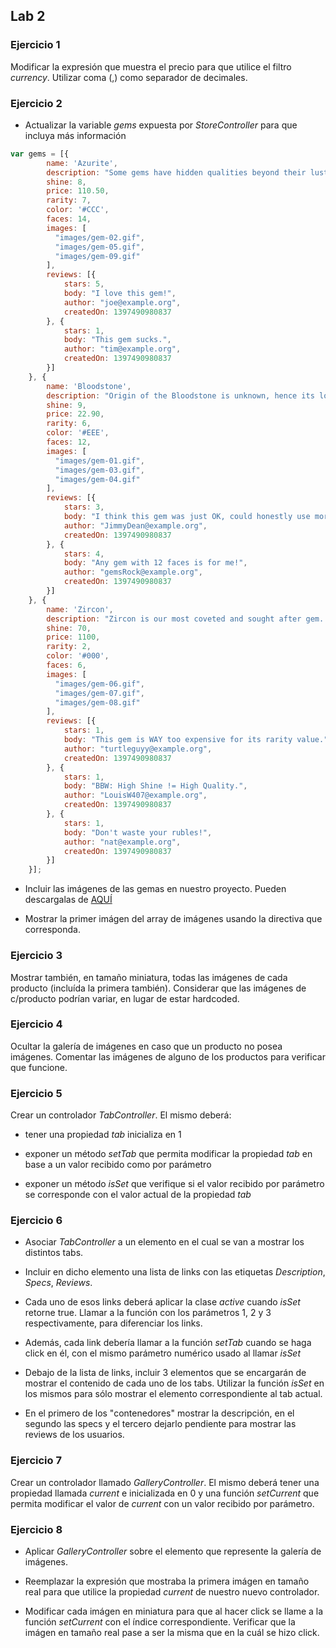 ## Lab 2 

### Ejercicio 1

Modificar la expresión que muestra el precio para que utilice el filtro *currency*. Utilizar coma (,) como separador de decimales.

### Ejercicio 2

- Actualizar la variable *gems* expuesta por *StoreController* para que incluya más información
```javascript
var gems = [{
        name: 'Azurite',
        description: "Some gems have hidden qualities beyond their luster, beyond their shine... Azurite is one of those gems.",
        shine: 8,
        price: 110.50,
        rarity: 7,
        color: '#CCC',
        faces: 14,
        images: [
          "images/gem-02.gif",
          "images/gem-05.gif",
          "images/gem-09.gif"
        ],
        reviews: [{
            stars: 5,
            body: "I love this gem!",
            author: "joe@example.org",
            createdOn: 1397490980837
        }, {
            stars: 1,
            body: "This gem sucks.",
            author: "tim@example.org",
            createdOn: 1397490980837
        }]
    }, {
        name: 'Bloodstone',
        description: "Origin of the Bloodstone is unknown, hence its low value. It has a very high shine and 12 sides, however.",
        shine: 9,
        price: 22.90,
        rarity: 6,
        color: '#EEE',
        faces: 12,
        images: [
          "images/gem-01.gif",
          "images/gem-03.gif",
          "images/gem-04.gif"
        ],
        reviews: [{
            stars: 3,
            body: "I think this gem was just OK, could honestly use more shine, IMO.",
            author: "JimmyDean@example.org",
            createdOn: 1397490980837
        }, {
            stars: 4,
            body: "Any gem with 12 faces is for me!",
            author: "gemsRock@example.org",
            createdOn: 1397490980837
        }]
    }, {
        name: 'Zircon',
        description: "Zircon is our most coveted and sought after gem. You will pay much to be the proud owner of this gorgeous and high shine gem.",
        shine: 70,
        price: 1100,
        rarity: 2,
        color: '#000',
        faces: 6,
        images: [
          "images/gem-06.gif",
          "images/gem-07.gif",
          "images/gem-08.gif"
        ],
        reviews: [{
            stars: 1,
            body: "This gem is WAY too expensive for its rarity value.",
            author: "turtleguyy@example.org",
            createdOn: 1397490980837
        }, {
            stars: 1,
            body: "BBW: High Shine != High Quality.",
            author: "LouisW407@example.org",
            createdOn: 1397490980837
        }, {
            stars: 1,
            body: "Don't waste your rubles!",
            author: "nat@example.org",
            createdOn: 1397490980837
        }]
    }];
```

- Incluir las imágenes de las gemas en nuestro proyecto. Pueden descargalas de [AQUÍ](https://bitbucket.org/elgalia/curso-angular/src/master/images/)

- Mostrar la primer imágen del array de imágenes usando la directiva que corresponda.

### Ejercicio 3

Mostrar también, en tamaño miniatura, todas las imágenes de cada producto (incluída la primera también). Considerar que las imágenes de c/producto podrían variar, en lugar de estar hardcoded.

### Ejercicio 4

Ocultar la galería de imágenes en caso que un producto no posea imágenes. Comentar las imágenes de alguno de los productos para verificar que funcione.

### Ejercicio 5

Crear un controlador *TabController*. El mismo deberá:

  - tener una propiedad *tab* inicializa en 1
  
  - exponer un método *setTab* que permita modificar la propiedad *tab* en base a un valor recibido como por parámetro
  
  - exponer un método *isSet* que verifique si el valor recibido por parámetro se corresponde con el valor actual de la propiedad *tab*

### Ejercicio 6

- Asociar *TabController* a un elemento en el cual se van a mostrar los distintos tabs.

- Incluir en dicho elemento una lista de links con las etiquetas *Description*, *Specs*, *Reviews*.

- Cada uno de esos links deberá aplicar la clase *active* cuando *isSet* retorne true. Llamar a la función con los parámetros 1, 2 y 3 respectivamente, para diferenciar los links.

- Además, cada link debería llamar a la función *setTab* cuando se haga click en él, con el mismo parámetro numérico usado al llamar *isSet*

- Debajo de la lista de links, incluir 3 elementos que se encargarán de mostrar el contenido de cada uno de los tabs. Utilizar la función *isSet* en los mismos para sólo mostrar el elemento correspondiente al tab actual.

- En el primero de los "contenedores" mostrar la descripción, en el segundo las specs y el tercero dejarlo pendiente para mostrar las reviews de los usuarios.

### Ejercicio 7

Crear un controlador llamado *GalleryController*. El mismo deberá tener una propiedad llamada *current* e inicializada en 0 y una función *setCurrent* que permita modificar el valor de *current* con un valor recibido por parámetro.

### Ejercicio 8

- Aplicar *GalleryController* sobre el elemento que represente la galería de imágenes.

- Reemplazar la expresión que mostraba la primera imágen en tamaño real para que utilice la propiedad *current*  de nuestro nuevo controlador.

- Modificar cada imágen en miniatura para que al hacer click se llame a la función *setCurrent* con el índice correspondiente. Verificar que la imágen en tamaño real pase a ser la misma que en la cuál se hizo click.